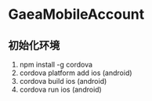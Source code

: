 GaeaMobileAccount
=================

## 初始化环境
 1. npm install -g cordova
 2. cordova platform add ios (android)
 3. cordova build ios (android)
 4. cordova run ios (android)
